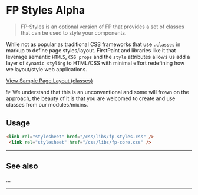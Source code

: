 # FP Styles <span role="note" aria-label="status">Alpha</span>

> FP-Styles is an optional version of FP that provides a set of classes that can be used to style your components.

While not as popular as traditional CSS frameworks that use `.classes` in markup to define page styles/layout. FirstPaint and libraries like it that leverage semantic `HTML5`, `CSS props` and the `style` attributes allows us add a layer of `dynamic styling` to HTML/CSS with minimal effort redefining how we layout/style web applications.

<a role="button" style="--link-bg: lightgray; --btn-rds: 99rem;" href="/basic-sample.html" target="_blank">View Sample Page Layout (classes)</a>


!> We understand that this is an unconventional and some will frown on the approach, the beauty of it is that you are welcomed to create and use classes from our modules/mixins.

## Usage

```html
<link rel="stylesheet" href="/css/libs/fp-styles.css" />
 <link rel="stylesheet" href="/css/libs/fp-core.css" />
```

----
## See also

...

<!-- [MDN GUIDELINES AND SPECFICATIONS](https://developer.mozilla.org/en-US/docs/Web/HTML/Element ':_target="_blank"')

[ACCESSIBILITY BEST PRACTICES](https://www.w3.org/TR/wai-aria-practices-1.2/examples ':_target="_blank"')

[ACCESSIBILITY GUIDELINES](https://w3c.github.io/aria-practices/ ':_target="_blank"') -->

----
